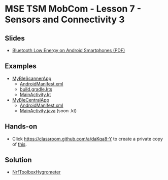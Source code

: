 # MSE TSM MobCom - Lesson 7 - Sensors and Connectivity 3
## Slides
* [Bluetooth Low Energy on Android Smartphones (PDF)](http://www.tamberg.org/mse/2023/hs/TSM_MobCom_BLEOnAndroidSmartphones.pdf)

## Examples
* [MyBleScannerApp](../../master/07/Android/MyBleScannerApp)
    * [AndroidManifest.xml](../../master/07/Android/MyBleScannerApp/app/src/main/AndroidManifest.xml)
    * [build.gradle.kts](../../master/07/Android/MyBleScannerApp/app/build.gradle.kts)
    * [MainActivity.kt](../../master/07/Android/MyBleScannerApp/app/src/main/java/org/tamberg/myblescannerapp/MainActivity.kt)
* [MyBleCentralApp](../../master/07/Android/MyBleCentralApp)
    * [AndroidManifest.xml](../../master/07/Android/MyBleCentralApp/app/src/main/AndroidManifest.xml)
    * [MainActivity.java](../../master/07/Android/MyBleCentralApp/app/src/main/java/org/tamberg/myblecentralapp/MainActivity.java) (soon .kt)

## Hands-on
* Click https://classroom.github.com/a/daKqa8-Y to create a private copy of [this](../../../../mse-tsm-mobcom-work-07/blob/master/README.md).

## Solution
* [NrfToolboxHygrometer](../../master/07/Android/NrfToolboxHygrometer)
